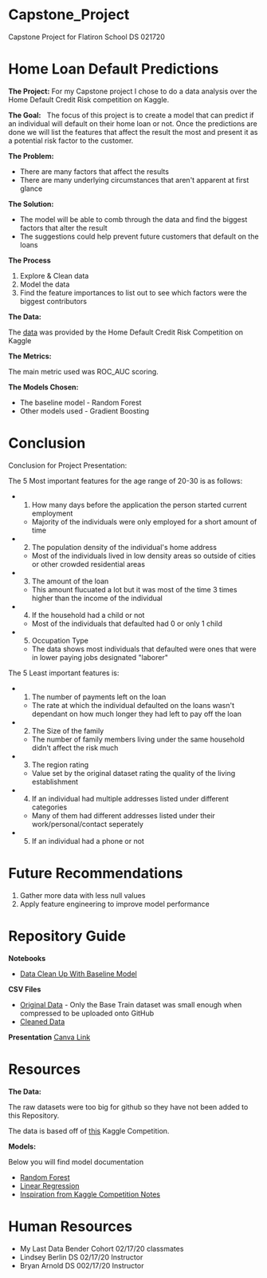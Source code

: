 # Capstone_Project
Capstone Project for Flatiron School DS 021720

# Home Loan Default Predictions

**The Project:**
  For my Capstone project I chose to do a data analysis over the Home Default Credit Risk competition on Kaggle.

**The Goal:**
  The focus of this project is to create a model that can predict if an individual will default on their home loan or not. Once the predictions are done we will list the features that affect the result the most and present it as a potential risk factor to the customer.

**The Problem:**
* There are many factors that affect the results
* There are many underlying circumstances that aren't apparent at first glance

**The Solution:**
* The model will be able to comb through the data and find the biggest factors that alter the result
* The suggestions could help prevent future customers that default on the loans

**The Process**

1. Explore & Clean data 
2. Model the data
3. Find the feature importances to list out to see which factors were the biggest contributors

**The Data:** 

The [data](https://www.kaggle.com/c/home-credit-default-risk/overview) was provided by the Home Default Credit Risk Competition on Kaggle

**The Metrics:** 

The main metric used was ROC_AUC scoring.

**The Models Chosen:**
* The baseline model - Random Forest
* Other models used - Gradient Boosting

# Conclusion
Conclusion for Project Presentation:

The 5 Most important features for the age range of 20-30 is as follows:

* 1. How many days before the application the person started current employment
    * Majority of the individuals were only employed for a short amount of time
* 2. The population density of the individual's home address
    * Most of the individuals lived in low density areas so outside of cities or other crowded residential areas
* 3. The amount of the loan
    * This amount flucuated a lot but it was most of the time 3 times higher than the income of the individual
* 4. If the household had a child or not
    * Most of the individuals that defaulted had 0 or only 1 child
* 5. Occupation Type
    * The data shows most individuals that defaulted were ones that were in lower paying jobs designated "laborer"
    
The 5 Least important features is:

* 1. The number of payments left on the loan
    * The rate at which the individual defaulted on the loans wasn't dependant on how much longer they had left to pay off the loan
* 2. The Size of the family
    * The number of family members living under the same household didn't affect the risk much
* 3. The region rating
    * Value set by the original dataset rating the quality of the living establishment
* 4. If an individual had multiple addresses listed under different categories
    * Many of them had different addresses listed under their work/personal/contact seperately
* 5. If an individual had a phone or not

# Future Recommendations
1. Gather more data with less null values
2. Apply feature engineering to improve model performance

# Repository Guide

**Notebooks**
* [Data Clean Up With Baseline Model](https://github.com/Tyasuoka/Capstone_Project/blob/master/Jupyter_Notebooks/Modeling.ipynb)

**CSV Files**
* [Original Data](https://github.com/Tyasuoka/Capstone_Project/blob/master/CSVs/Base_Train.csv.zip) - Only the Base Train dataset was small enough when compressed to be uploaded onto GitHub
* [Cleaned Data](https://github.com/Tyasuoka/Capstone_Project/blob/master/CSVs/Model_Ready_Data.csv.zip)

**Presentation**
[Canva Link]()

# Resources

**The Data:**

The raw datasets were too big for github so they have not been added to this Repository.

The data is based off of [this](https://www.kaggle.com/c/home-credit-default-risk/overview) Kaggle Competition.

**Models:**

Below you will find model documentation

* [Random Forest](https://scikit-learn.org/stable/modules/generated/sklearn.ensemble.RandomForestClassifier.html)
* [Linear Regression](https://scikit-learn.org/stable/modules/generated/sklearn.linear_model.LogisticRegression.html)
* [Inspiration from Kaggle Competition Notes](https://www.kaggle.com/willkoehrsen/start-here-a-gentle-introduction)
 
# Human Resources
* My Last Data Bender Cohort 02/17/20 classmates
* Lindsey Berlin DS 02/17/20 Instructor 
* Bryan Arnold DS 002/17/20 Instructor
